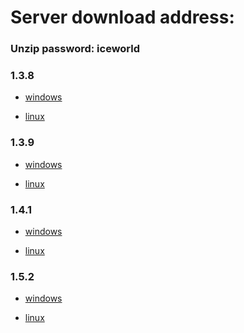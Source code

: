 # Server download address:

### Unzip password: iceworld  ###

### 1.3.8
- <a href="https://drive.google.com/file/d/1ibQoJCxQAiqMjJuuQ_2vMYJh0YR2BHHq/view?usp=sharing">windows</a> 

- <a href="https://drive.google.com/file/d/1xX_WGYb0nNT2wOltd4hjU3I3clcx-nCt/view?usp=sharing">linux</a> 

### 1.3.9
- <a href="https://drive.google.com/file/d/1wqRl9rayIVIy5tfqxK9pgfQQLpKkN4xG/view?usp=sharing">windows</a> 

- <a href="https://drive.google.com/file/d/1GmAxmg7o0pJkTLR0TkKHO_SKR6XdCOTu/view?usp=sharing">linux</a>

### 1.4.1
- <a href="https://drive.google.com/file/d/1ghRPLH3Qvo9ttzQq5ehFza_qzcKmV7KI/view?usp=sharing">windows</a> 

- <a href="https://drive.google.com/file/d/10fe6hY92rYbBatFtO1o3tOrj1BlURvCK/view?usp=sharing">linux</a>

### 1.5.2
- <a href="https://drive.google.com/file/d/1z2Hiz0RCInysKEKcMzu8QTaH5W-cqBFv/view?usp=sharing">windows</a> 

- <a href="https://drive.google.com/file/d/1rLcGhPqSEs1Ymsw6Ie5k7z-cqLmPmbsY/view?usp=sharing">linux</a> 
